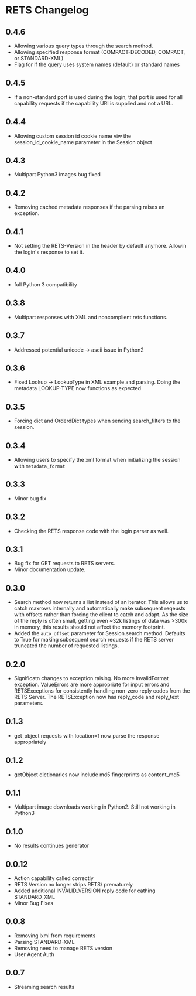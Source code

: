 # RETS Changelog

## 0.4.6
* Allowing various query types through the search method. 
* Allowing specified response format (COMPACT-DECODED, COMPACT, or STANDARD-XML)
* Flag for if the query uses system names (default) or standard names

## 0.4.5
* If a non-standard port is used during the login, that port is used for all capability requests if the capability URI is supplied and not a URL.

## 0.4.4
* Allowing custom session id cookie name viw the session_id_cookie_name parameter in the Session object

## 0.4.3
* Multipart Python3 images bug fixed

## 0.4.2
* Removing cached metadata responses if the parsing raises an exception.

## 0.4.1
* Not setting the RETS-Version in the header by default anymore. Allowin the login's response to set it.

## 0.4.0
* full Python 3 compatibility

## 0.3.8
* Multipart responses with XML and noncomplient rets functions.

## 0.3.7
* Addressed potential unicode -> ascii issue in Python2

## 0.3.6
* Fixed Lookup -> LookupType in XML example and parsing. Doing the metadata LOOKUP-TYPE now functions as expected

## 0.3.5
* Forcing dict and OrderdDict types when sending search_filters to the session.

## 0.3.4
* Allowing users to specify the xml format when initializing the session with `metadata_format`

## 0.3.3
* Minor bug fix

## 0.3.2
* Checking the RETS response code with the login parser as well.

## 0.3.1
* Bug fix for GET requests to RETS servers.
* Minor documentation update.

## 0.3.0
* Search method now returns a list instead of an iterator. This allows us to catch maxrows internally and automatically
make subsequent reqeusts with offsets rather than forcing the client to catch and adapt. As the size of the reply is often
 small, getting even ~32k listings of data was >300k in memory, this results should not affect the memory footprint.
* Added the `auto_offset` parameter for Session.search method. Defaults to True for making subsequent search requests
if the RETS server truncated the number of requested listings.

## 0.2.0
* Significatn changes to exception raising. No more InvalidFormat exception. ValueErrors are more appropriate for
input errors and RETSExceptions for consistently handling non-zero reply codes from the RETS Server. The RETSException
now has reply_code and reply_text parameters. 

## 0.1.3
* get_object requests with location=1 now parse the response appropriately

## 0.1.2
* getObject dictionaries now include md5 fingerprints as content_md5

## 0.1.1
* Multipart image downloads working in Python2. Still not working in Python3

## 0.1.0
* No results continues generator

## 0.0.12
* Action capability called correctly
* RETS Version no longer strips RETS/ prematurely
* Added additional INVALID_VERSION reply code for cathing STANDARD_XML
* Minor Bug Fixes

## 0.0.8 
* Removing lxml from requirements
* Parsing STANDARD-XML
* Removing need to manage RETS version
* User Agent Auth

## 0.0.7
* Streaming search results
